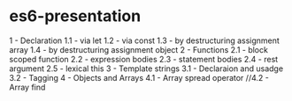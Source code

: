 # es6-presentation
1 - Declaration
  1.1 - via let
  1.2 - via const
  1.3 - by destructuring assignment array
  1.4 - by destructuring assignment object
2 - Functions
  2.1 - block scoped function 
  2.2 - expression bodies
  2.3 - statement bodies
  2.4 - rest argument
  2.5 - lexical this
3 - Template strings
  3.1 - Declaraion and usadge
  3.2 - Tagging
4 - Objects and Arrays
  4.1 - Array spread operator
  //4.2 - Array find